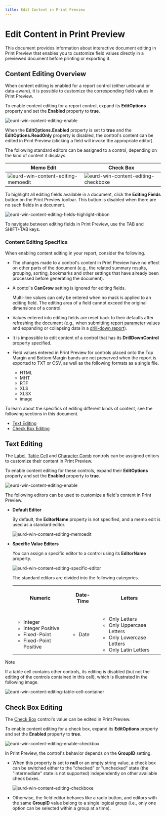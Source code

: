 ```yaml
---
title: Edit Content in Print Preview
---
```

# Edit Content in Print Preview

This document provides information about interactive document editing in Print Preview that enables you to customize field values directly in a previewed document before printing or exporting it.

## <a name="enableediting"></a>Content Editing Overview
When content editing is enabled for a report control (either unbound or data-aware), it is possible to customize the corresponding field values in Print Preview.

To enable content editing for a report control, expand its **EditOptions** property and set the **Enabled** property to **true**.

![eurd-win-content-editing-enable](../../../../images/eurd-win-content-editing-enable.png)

When the **EditOptions.Enabled** property is set to **true** and the **EditOptions.ReadOnly** property is disabled, the control's content can be edited in Print Preview (clicking a field will invoke the appropriate editor).

The following standard editors can be assigned to a control, depending on the kind of content it displays.

| Memo Edit | Check Box |
|---|---|
| ![eurd-win-content-editing-memoedit](../../../../images/eurd-win-content-editing-memoedit.png) | ![eurd-win-content-editing-checkboxe](../../../../images/eurd-win-content-editing-checkboxe.png) |

To highlight all editing fields available in a document, click the **Editing Fields** button on the Print Preview toolbar. This button is disabled when there are no such fields in a document.

![eurd-win-content-editing-fields-highlight-ribbon](../../../../images/eurd-win-content-editing-fields-highlight-ribbon.png)

To navigate between editing fields in Print Preview, use the TAB and SHIFT+TAB keys.

### Content Editing Specifics

When enabling content editing in your report, consider the following.

* The changes made to a control's content in Print Preview have no effect on other parts of the document (e.g., the related summary results, grouping, sorting, bookmarks and other settings that have already been processed before generating the document).
* A contol's **CanGrow** setting is ignored for editing fields.
	
	Multi-line values can only be entered when no mask is applied to an editing field. The editing area of a field cannot exceed the original dimensions of a control.
* Values entered into editing fields are reset back to their defaults after refreshing the document (e.g., when submitting [report parameter](..\shape-report-data\use-report-parameters.md) values and expanding or collapsing data in a [drill-down report](create-drill-down-reports.md)).
* It is impossible to edit content of a control that has its **DrillDownControl** property specified.
* Field values entered in Print Preview for controls placed onto the Top Margin and Bottom Margin bands are not preserved when the report is exported to TXT or CSV, as well as the following formats as a single file.
	
	* HTML
	* MHT
	* RTF
	* XLS
	* XLSX
	* image

To learn about the specifics of editing different kinds of content, see the following sections in this document.

* [Text Editing](#textediting)
* [Check Box Editing](#editingcheckbox)


## <a name="textediting"></a>Text Editing
The [Label](..\use-report-elements\use-basic-report-controls\label.md), [Table Cell](..\use-report-elements\use-tables.md) and [Character Comb](..\use-report-elements\use-basic-report-controls\character-comb.md) controls can be assigned editors to customize their content in Print Preview.

To enable content editing for these controls, expand their **EditOptions** property and set the **Enabled** property to **true**.

![eurd-win-content-editing-enable](../../../../images/eurd-win-content-editing-enable.png)

The following editors can be used to customize a field's content in Print Preview.

* **Default Editor**
	
	By default, the **EditorName** property is not specified, and a memo edit is used as a standard editor.
	
	![eurd-win-content-editing-memoedit](../../../../images/eurd-win-content-editing-memoedit.png)
* **Specific Value Editors**
	
	You can assign a specific editor to a control using its **EditorName** property.
	
	![eurd-win-content-editing-specific-editor](../../../../images/eurd-win-content-editing-specific-editor.png)
	
	The standard editors are divided into the following categories.
	
	<table><tr><th><p>Numeric</p>
    </th><th><p>Date-Time</p>
    </th><th><p>Letters</p>
    </th></tr><tr><td><ul>
    <li>Integer</li>
    <li>Integer Positive</li>
    <li>Fixed-Point</li>
    <li>Fixed-Point Positive</li>
    </ul>
    </td><td><ul>
    <li>Date</li>
    </ul>
    </td><td><ul>
    <li>Only Letters</li>
    <li>Only Uppercase Letters</li>
    <li>Only Lowercase Letters</li>
    <li>Only Latin Letters</li>
    </ul>
    </td></tr></table>

> [!NOTE]
> If a table cell contains other controls, its editing is disabled (but not the editing of the controls contained in this cell), which is illustrated in the following image.
> 
> ![eurd-win-content-editing-table-cell-container](../../../../images/eurd-win-content-editing-table-cell-container.png)

## <a name="editingcheckbox"></a>Check Box Editing
The [Check Box](..\use-report-elements\use-basic-report-controls\check-box.md) control's value can be edited in Print Preview.

To enable content editing for a check box, expand its **EditOptions** property and set the **Enabled** property to **true**.

![eurd-win-content-editing-enable-checkbox](../../../../images/eurd-win-content-editing-enable-checkbox.png)

In Print Preview, the control's behavior depends on the **GroupID** setting.

* When this property is set to **null** or an empty string value, a check box can be switched either to the "checked" or "unchecked" state (the "intermediate" state is not supported) independently on other available check boxes.
	
	![eurd-win-content-editing-checkboxe](../../../../images/eurd-win-content-editing-checkboxe.png)
* Otherwise, the field editor behaves like a radio button, and editors with the same **GroupID** value belong to a single logical group (i.e., only one option can be selected within a group at a time).



